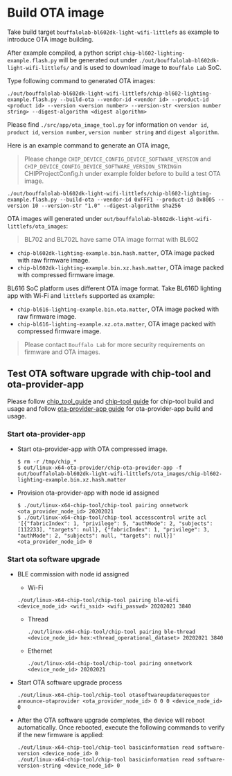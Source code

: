 # Build OTA image

Take build target `bouffalolab-bl602dk-light-wifi-littlefs` as example to
introduce OTA image building.

After example compiled, a python script `chip-bl602-lighting-example.flash.py`
will be generated out under `./out/bouffalolab-bl602dk-light-wifi-littlefs/` and
is used to download image to `Bouffalo Lab` SoC.

Type following command to generated OTA images:

```shell
./out/bouffalolab-bl602dk-light-wifi-littlefs/chip-bl602-lighting-example.flash.py --build-ota --vendor-id <vendor id> --product-id <product id> --version <version number> --version-str <version number string> --digest-algorithm <digest algorithm>
```

Please find `./src/app/ota_image_tool.py` for information on `vendor id`,
`product id`, `version number`, `version number string` and `digest algorithm`.

Here is an example command to generate an OTA image,

> Please change `CHIP_DEVICE_CONFIG_DEVICE_SOFTWARE_VERSION` and
> `CHIP_DEVICE_CONFIG_DEVICE_SOFTWARE_VERSION_STRING`in CHIPProjectConfig.h
> under example folder before to build a test OTA image.

```shell
./out/bouffalolab-bl602dk-light-wifi-littlefs/chip-bl602-lighting-example.flash.py --build-ota --vendor-id 0xFFF1 --product-id 0x8005 --version 10 --version-str "1.0" --digest-algorithm sha256
```

OTA images will generated under
`out/bouffalolab-bl602dk-light-wifi-littlefs/ota_images`:

> BL702 and BL702L have same OTA image format with BL602

-   `chip-bl602dk-lighting-example.bin.hash.matter`, OTA image packed with raw
    firmware image.
-   `chip-bl602dk-lighting-example.bin.xz.hash.matter`, OTA image packed with
    compressed firmware image.

BL616 SoC platform uses different OTA image format. Take BL616D lighting app
with Wi-Fi and `littlefs` supported as example:

-   `chip-bl616-lighting-example.bin.ota.matter`, OTA image packed with raw
    firmware image.
-   `chip-bl616-lighting-example.xz.ota.matter`, OTA image packed with
    compressed firmware image.

> Please contact `Bouffalo Lab` for more security requirements on firmware and
> OTA images.

## Test OTA software upgrade with chip-tool and ota-provider-app

Please follow
[chip_tool_guide](../../development_controllers/chip-tool/chip_tool_guide.md)
and [chip-tool guide](../../../examples/chip-tool/README.md) for chip-tool build
and usage and follow
[ota-provider-app guide](../../../examples/ota-provider-app/linux/README.md) for
ota-provider-app build and usage.

### Start ota-provider-app

-   Start ota-provider-app with OTA compressed image.

    ```shell
    $ rm -r /tmp/chip_*
    $ out/linux-x64-ota-provider/chip-ota-provider-app -f out/bouffalolab-bl602dk-light-wifi-littlefs/ota_images/chip-bl602-lighting-example.bin.xz.hash.matter
    ```

-   Provision ota-provider-app with node id assigned
    ```shell
    $ ./out/linux-x64-chip-tool/chip-tool pairing onnetwork <ota_provider_node_id> 20202021
    $ ./out/linux-x64-chip-tool/chip-tool accesscontrol write acl '[{"fabricIndex": 1, "privilege": 5, "authMode": 2, "subjects": [112233], "targets": null}, {"fabricIndex": 1, "privilege": 3, "authMode": 2, "subjects": null, "targets": null}]' <ota_provider_node_id> 0
    ```

### Start ota software upgrade

-   BLE commission with node id assigned

    -   Wi-Fi

    ```shell
    ./out/linux-x64-chip-tool/chip-tool pairing ble-wifi <device_node_id> <wifi_ssid> <wifi_passwd> 20202021 3840
    ```

    -   Thread

        ```shell
        ./out/linux-x64-chip-tool/chip-tool pairing ble-thread <device_node_id> hex:<thread_operational_dataset> 20202021 3840
        ```

    -   Ethernet
        ```
        ./out/linux-x64-chip-tool/chip-tool pairing onnetwork <device_node_id> 20202021
        ```

-   Start OTA software upgrade process

    ```shell
    ./out/linux-x64-chip-tool/chip-tool otasoftwareupdaterequestor announce-otaprovider <ota_provider_node_id> 0 0 0 <device_node_id> 0
    ```

-   After the OTA software upgrade completes, the device will reboot
    automatically. Once rebooted, execute the following commands to verify if
    the new firmware is applied:

    ```
    ./out/linux-x64-chip-tool/chip-tool basicinformation read software-version <device_node_id> 0
    ./out/linux-x64-chip-tool/chip-tool basicinformation read software-version-string <device_node_id> 0
    ```
